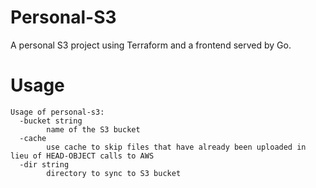 # Personal-S3

A personal S3 project using Terraform and a frontend served by Go.

# Usage
```
Usage of personal-s3:
  -bucket string
        name of the S3 bucket
  -cache
        use cache to skip files that have already been uploaded in lieu of HEAD-OBJECT calls to AWS
  -dir string
        directory to sync to S3 bucket
```